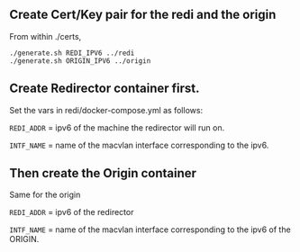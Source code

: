 ## Create Cert/Key pair for the redi and the origin

From within ./certs,

```
./generate.sh REDI_IPV6 ../redi
./generate.sh ORIGIN_IPV6 ../origin
```

## Create Redirector container first.

Set the vars in redi/docker-compose.yml as follows:

`REDI_ADDR` = ipv6 of the machine the redirector will run on.

`INTF_NAME` = name of the macvlan interface corresponding to the ipv6.

## Then create the Origin container

Same for the origin

`REDI_ADDR` = ipv6 of the redirector

`INTF_NAME` = name of the macvlan interface corresponding to the ipv6 of the ORIGIN.